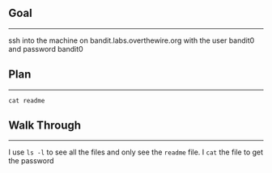 ## Goal
---
ssh into the machine on bandit.labs.overthewire.org with the user bandit0 and password bandit0

## Plan
---
`cat readme`

## Walk Through
---
I use `ls -l` to see all the files and only see the `readme` file.
I `cat` the file to get the password
